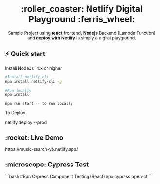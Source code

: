 <h1 align="center">
    :roller_coaster: Netlify Digital Playground :ferris_wheel:
</h1>

<p align="center">Sample Project using <b>react</b> frontend, <b>Nodejs</b> Backend (Lambda Function) <br/>and <b>deploy with Netlify</b> Is simply a digital playground.</p>

## ⚡️ Quick start

Install NodeJs 14.x or higher

```bash
#Install netlify cli
npm install netlify-cli -g
```
```bash
#Run locally 
npm install

npm run start -- to run locally
```

To Deploy 

netlify deploy --prod

<h2>:rocket: Live Demo </h2>
https://music-search-yb.netlify.app/

<h2>:microscope: Cypress Test</h2>
```bash
#Run Cypress Component Testing (React)
npx cypress open-ct 
```
 